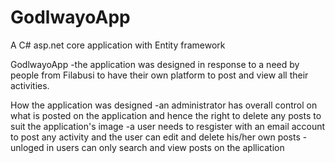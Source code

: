 # GodlwayoApp
A C# asp.net core application with Entity framework

GodlwayoApp
-the application was designed in response to a need by people from Filabusi
 to have their own platform to post and view all their activities.

How the application was designed
-an administrator has overall control on what is posted on the application 
 and hence the right to delete any posts to suit the application's image
-a user needs to resgister with an email account to post any activity and 
 the user can edit and delete his/her own posts
-unloged in users can only search and view posts on the apllication
